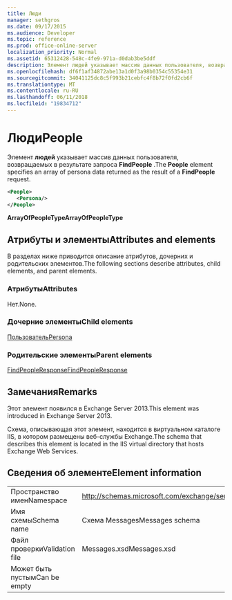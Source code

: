 ```yaml
---
title: Люди
manager: sethgros
ms.date: 09/17/2015
ms.audience: Developer
ms.topic: reference
ms.prod: office-online-server
localization_priority: Normal
ms.assetid: 65312428-548c-4fe9-971a-d0dab3be5ddf
description: Элемент людей указывает массив данных пользователя, возвращаемых в результате запроса FindPeople.
ms.openlocfilehash: df6f1af34872abe13a1d0f3a98b0354c55354e31
ms.sourcegitcommit: 34041125dc8c5f993b21cebfc4f8b72f0fd2cb6f
ms.translationtype: MT
ms.contentlocale: ru-RU
ms.lasthandoff: 06/11/2018
ms.locfileid: "19834712"
---
```

# <a name="people"></a><span data-ttu-id="c3a22-103">Люди</span><span class="sxs-lookup"><span data-stu-id="c3a22-103">People</span></span>

<span data-ttu-id="c3a22-104">Элемент **людей** указывает массив данных пользователя, возвращаемых в результате запроса **FindPeople** .</span><span class="sxs-lookup"><span data-stu-id="c3a22-104">The **People** element specifies an array of persona data returned as the result of a **FindPeople** request.</span></span> 
  
```XML
<People>
   <Persona/>
</People>
```

<span data-ttu-id="c3a22-105">**ArrayOfPeopleType**</span><span class="sxs-lookup"><span data-stu-id="c3a22-105">**ArrayOfPeopleType**</span></span>

## <a name="attributes-and-elements"></a><span data-ttu-id="c3a22-106">Атрибуты и элементы</span><span class="sxs-lookup"><span data-stu-id="c3a22-106">Attributes and elements</span></span>

<span data-ttu-id="c3a22-107">В разделах ниже приводится описание атрибутов, дочерних и родительских элементов.</span><span class="sxs-lookup"><span data-stu-id="c3a22-107">The following sections describe attributes, child elements, and parent elements.</span></span>
  
### <a name="attributes"></a><span data-ttu-id="c3a22-108">Атрибуты</span><span class="sxs-lookup"><span data-stu-id="c3a22-108">Attributes</span></span>

<span data-ttu-id="c3a22-109">Нет.</span><span class="sxs-lookup"><span data-stu-id="c3a22-109">None.</span></span>
  
### <a name="child-elements"></a><span data-ttu-id="c3a22-110">Дочерние элементы</span><span class="sxs-lookup"><span data-stu-id="c3a22-110">Child elements</span></span>

[<span data-ttu-id="c3a22-111">Пользователь</span><span class="sxs-lookup"><span data-stu-id="c3a22-111">Persona</span></span>](persona.md)
  
### <a name="parent-elements"></a><span data-ttu-id="c3a22-112">Родительские элементы</span><span class="sxs-lookup"><span data-stu-id="c3a22-112">Parent elements</span></span>

[<span data-ttu-id="c3a22-113">FindPeopleResponse</span><span class="sxs-lookup"><span data-stu-id="c3a22-113">FindPeopleResponse</span></span>](findpeopleresponse.md)
  
## <a name="remarks"></a><span data-ttu-id="c3a22-114">Замечания</span><span class="sxs-lookup"><span data-stu-id="c3a22-114">Remarks</span></span>

<span data-ttu-id="c3a22-115">Этот элемент появился в Exchange Server 2013.</span><span class="sxs-lookup"><span data-stu-id="c3a22-115">This element was introduced in Exchange Server 2013.</span></span>
  
<span data-ttu-id="c3a22-116">Схема, описывающая этот элемент, находится в виртуальном каталоге IIS, в котором размещены веб-службы Exchange.</span><span class="sxs-lookup"><span data-stu-id="c3a22-116">The schema that describes this element is located in the IIS virtual directory that hosts Exchange Web Services.</span></span>
  
## <a name="element-information"></a><span data-ttu-id="c3a22-117">Сведения об элементе</span><span class="sxs-lookup"><span data-stu-id="c3a22-117">Element information</span></span>

|||
|:-----|:-----|
|<span data-ttu-id="c3a22-118">Пространство имен</span><span class="sxs-lookup"><span data-stu-id="c3a22-118">Namespace</span></span>  <br/> |http://schemas.microsoft.com/exchange/services/2006/messages  <br/> |
|<span data-ttu-id="c3a22-119">Имя схемы</span><span class="sxs-lookup"><span data-stu-id="c3a22-119">Schema name</span></span>  <br/> |<span data-ttu-id="c3a22-120">Схема Messages</span><span class="sxs-lookup"><span data-stu-id="c3a22-120">Messages schema</span></span>  <br/> |
|<span data-ttu-id="c3a22-121">Файл проверки</span><span class="sxs-lookup"><span data-stu-id="c3a22-121">Validation file</span></span>  <br/> |<span data-ttu-id="c3a22-122">Messages.xsd</span><span class="sxs-lookup"><span data-stu-id="c3a22-122">Messages.xsd</span></span>  <br/> |
|<span data-ttu-id="c3a22-123">Может быть пустым</span><span class="sxs-lookup"><span data-stu-id="c3a22-123">Can be empty</span></span>  <br/> ||
   

